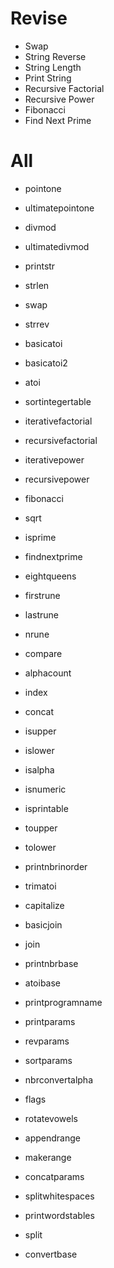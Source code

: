 #   Revise
+   Swap
+   String Reverse
+   String Length
+   Print String
+   Recursive Factorial
+   Recursive Power
+   Fibonacci
+   Find Next Prime
#   All
+   pointone
+   ultimatepointone
+   divmod
+   ultimatedivmod
+   printstr
+   strlen
+   swap
+   strrev
+   basicatoi
+   basicatoi2
+   atoi
+   sortintegertable

+   iterativefactorial
+   recursivefactorial
+   iterativepower
+   recursivepower
+   fibonacci
+   sqrt
+   isprime
+   findnextprime
+   eightqueens

+   firstrune
+   lastrune
+   nrune
+   compare
+   alphacount
+   index
+   concat
+   isupper
+   islower
+   isalpha
+   isnumeric
+   isprintable
+   toupper
+   tolower
+   printnbrinorder
+   trimatoi
+   capitalize
+   basicjoin
+   join
+   printnbrbase
+   atoibase

+   printprogramname
+   printparams
+   revparams
+   sortparams
+   nbrconvertalpha
+   flags
+   rotatevowels

+   appendrange
+   makerange
+   concatparams
+   splitwhitespaces
+   printwordstables
+   split
+   convertbase
